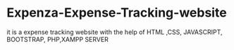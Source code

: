 # Expenza-Expense-Tracking-website
it is a expense tracking website with the help of HTML ,CSS, JAVASCRIPT, BOOTSTRAP, PHP,XAMPP  SERVER
